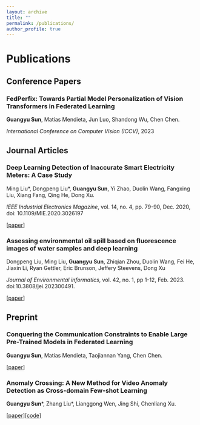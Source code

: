 ```yaml
---
layout: archive
title: ""
permalink: /publications/
author_profile: true
---
```


# <i class="fa fa-fw fa-copy"></i> Publications #

## Conference Papers ##
### FedPerfix: Towards Partial Model Personalization of Vision Transformers in Federated Learning
**Guangyu Sun**, Matias Mendieta, Jun Luo, Shandong Wu, Chen Chen.

_International Conference on Computer Vision (ICCV)_, 2023


## Journal Articles ##
### Deep Learning Detection of Inaccurate Smart Electricity Meters: A Case Study
Ming Liu\*, Dongpeng Liu\*, **Guangyu Sun**, Yi Zhao, Duolin Wang, Fangxing Liu, Xiang Fang, Qing He, Dong Xu.

_IEEE Industrial Electronics Magazine_, vol. 14, no. 4, pp. 79-90, Dec. 2020, doi: 10.1109/MIE.2020.3026197

[[paper](https://ieeexplore.ieee.org/document/9300285)]

### Assessing environmental oil spill based on fluorescence images of water samples and deep learning
Dongpeng Liu, Ming Liu, **Guangyu Sun**, Zhiqian Zhou, Duolin Wang, Fei He, Jiaxin Li, Ryan Gettler, Eric Brunson, Jeffery Steevens, Dong Xu

_Journal of Environmental informatics_, vol. 42, no. 1, pp 1-12, Feb. 2023. doi:10.3808/jei.202300491.

[[paper](https://pubs.er.usgs.gov/publication/70243648)]

## Preprint ##
### Conquering the Communication Constraints to Enable Large Pre-Trained Models in Federated Learning
**Guangyu Sun**, Matias Mendieta, Taojiannan Yang, Chen Chen.

[[paper](https://arxiv.org/abs/2210.01708)]

### Anomaly Crossing: A New Method for Video Anomaly Detection as Cross-domain Few-shot Learning
**Guangyu Sun**\*, Zhang Liu\*, Lianggong Wen, Jing Shi, Chenliang Xu.

[[paper](https://arxiv.org/abs/2112.06320)][[code](https://github.com/likeyhnbm/AnomalyCrossing)]

